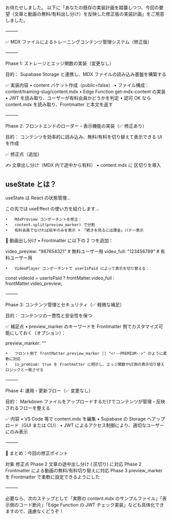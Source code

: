 お待たせしました。
以下に「あなたの既存の実装計画を踏襲しつつ、今回の要望（文章と動画の無料/有料出し分け）を反映した修正版の実装計画」をご用意しました。

⸻

✅ MDX ファイルによるトレーニングコンテンツ管理システム（修正版）

⸻

Phase 1: ストレージとエッジ関数の実装（変更なし）

目的： Supabase Storage と連携し、MDX ファイルの読み込み基盤を構築する

✅ 実装内容
• content バケット作成（public=false）
• ファイル構成：content/training-slug/content.mdx
• Edge Function get-mdx-content の実装
• JWT を読み取り、ユーザーが有料会員かどうかを判定
• 認可 OK なら content.mdx を読み取り、Frontmatter と本文を返す

⸻

Phase 2: フロントエンドのローダー・表示機能の実装（✅ 修正あり）

目的： コンテンツを効率的に読み込み、無料/有料を切り替えて表示できる UI を作成

✅ 修正点（追加）

✍️ 文章出し分け（MDX 内で途中から有料）
• content.mdx に <!--PREMIUM--> 区切りを導入

## useState とは？

useState は React の状態管理...

<!--PREMIUM-->

この先では useEffect の使い方を紹介します...

    •	MdxPreview コンポーネントを修正：
    •	content.split(preview_marker) で分割
    •	有料会員でなければ前半のみを表示 + 「続きを見るには課金」バナー表示

🎥 動画出し分け
• Frontmatter に以下の 2 つを追加：

video_preview: "987654321" # 無料ユーザー用
video_full: "123456789" # 有料ユーザー用

    •	VideoPlayer コンポーネントで userIsPaid によって表示を切り替える：

const videoId = userIsPaid ? frontMatter.video_full : frontMatter.video_preview;

⸻

Phase 3: コンテンツ管理とセキュリティ（✅ 軽微な補足）

目的： コンテンツの一貫性と安全性を保つ

✅ 補足点
• preview_marker のキーワードを Frontmatter 側でカスタマイズ可能にしておく（オプション）：

preview_marker: "<!--PAID-->"

    •	フロント側で frontMatter.preview_marker || "<!--PREMIUM-->" のように柔軟に対応
    •	is_premium: true を Frontmatter に明示し、エッジ関数やUI側の表示切り替えロジックと一致させる

⸻

Phase 4: 運用・更新フロー（✅ 変更なし）

目的： Markdown ファイルをアップロードするだけでコンテンツが管理・反映されるフローを整える

✅ 内容
• VS Code 等で content.mdx を編集
• Supabase の Storage へアップロード（GUI または CLI）
• JWT によるアクセス制御により、適切なユーザーにのみ表示

⸻

📌 まとめ：今回の修正ポイント

対象 修正点
Phase 2 文章の途中出し分け (<!--PREMIUM--> 区切り) に対応
Phase 2 Frontmatter による動画の無料/有料切り替えに対応
Phase 3 preview_marker を Frontmatter で柔軟に設定できるようにした

⸻

必要なら、次のステップとして「実際の content.mdx のサンプルファイル」「表示側のコード断片」「Edge Function の JWT チェック実装」なども具体化できますので、遠慮なくどうぞ！
